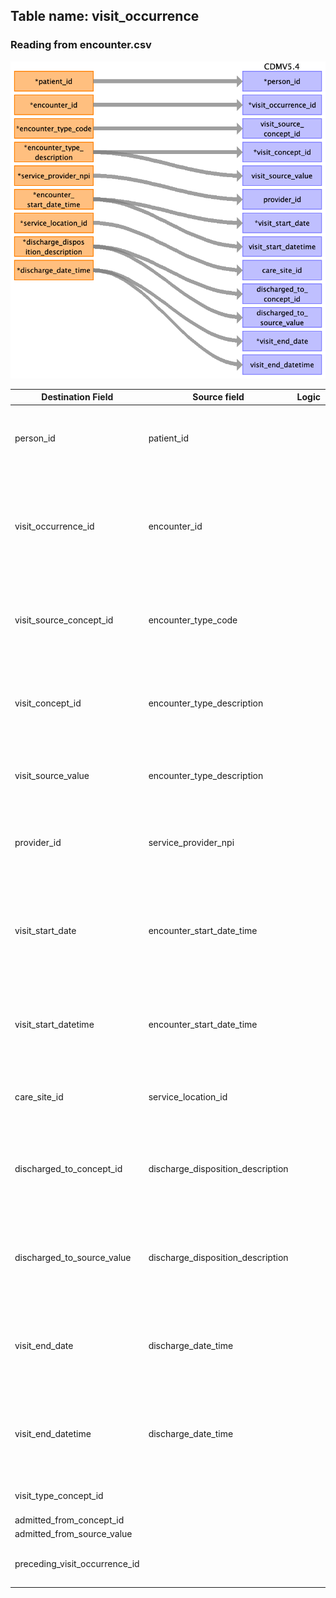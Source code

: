 ## Table name: visit_occurrence

### Reading from encounter.csv

![](md_files/image8.png)

| Destination Field | Source field | Logic | Comment field |
| --- | --- | --- | --- |
| person_id | patient_id |  | The patient_id is the primary key linking all tables. This can be mapped back to the the person_source_value/person_id of the person table depending on the logic used<br> |
| visit_occurrence_id | encounter_id |  | encounter_id is an identifier unique to the encounter. It is the primary key for the visit occurence table. If all the encounter_id are integers then it could directly be used as a visit_occurrence_id, but if they are strings, it will have to be generated. This should be consistent across all tables as it is used as a foreign key across tables.<br> |
| visit_source_concept_id | encounter_type_code |  | encounter_type_code is the CPT code used to indicate the Evaluation and Management (E/M) or Critical Care services coded for the specific encounter. Can be stored directly as visit_source_concept_id<br> |
| visit_concept_id | encounter_type_description |  | encounter_type_description contains the text description for the Encounter Type Code. It can be used to derive the visit_concept_id. Alternatively, if visit_source_concept_id is a part of the OMOP vocabulary that can be used for mapping.<br> |
| visit_source_value | encounter_type_description |  | encounter_type_description contains the text description for the Encounter Type Code. It can be directly stored as the visit_source_value.<br> |
| provider_id | service_provider_npi |  | The service_provider_npi is the unique NPI for the clinician providing the encounter services. This will map to npi in provider table, the provider_id is the primary key for it which can be added to the visit occurrence table.<br> |
| visit_start_date | encounter_start_date_time |  | encounter_start_date_time contains the date and time when the clinician encounter with the patient begins. The date element can be extracted and stored in visit_start_date. The standard format is not specified in the dictionary this has to be checked when we get the data.<br> |
| visit_start_datetime | encounter_start_date_time |  | encounter_start_date_time contains the date and time when the clinician encounter with the patient begins. This can be stored in visit_start_datetime. The standard format is not specified in the dictionary and has to be checked when we get the data.<br> |
| care_site_id | service_location_id |  | service_location_id is is the unique identifier for the encounter place of service.It has to be mapped to the care_site_source_value/care_site_id in care_site_table.<br> |
| discharged_to_concept_id | discharge_disposition_description |  | discharge_disposition_description contains text description of the disposition status of the patient following the particular encounter, e.g. if the patient was admitted after being discharged from the ER. This can be used to derive the discharged_to_concept_id.<br> |
| discharged_to_source_value | discharge_disposition_description |  | discharge_disposition_description contains text description of the disposition status of the patient following the particular encounter, e.g. if the patient was admitted after being discharged from the ER. This can be directly stored as discharged_to_source_value.<br> |
| visit_end_date | discharge_date_time |  | discharge_date_time contains the date and time when the patient was discharged from the encounter. The date element can be extracted and stored in visit_end_date. The standard format is not specified in the dictionary this has to be checked when we get the data.<br> |
| visit_end_datetime | discharge_date_time |  | discharge_date_time contains the date and time when the patient was discharged from the encounter. This can bestored in visit_end_datetime. The standard format is not specified in the dictionary this has to be checked when we get the data.<br> |
| visit_type_concept_id |  |  | This has to be mapped to the respective Type Concept. Needs more investigation. |
| admitted_from_concept_id |  |  |  |
| admitted_from_source_value |  |  |  |
| preceding_visit_occurrence_id |  |  | This field can be used to link a visit immediately preceding the current visit, this can be calculated using the patient_id and visit_start_date. |

